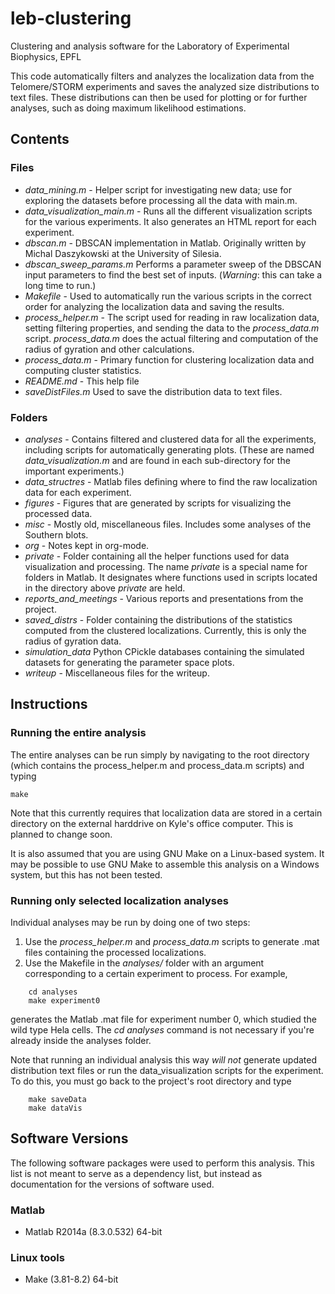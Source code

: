 leb-clustering
==============

Clustering and analysis software for the Laboratory of Experimental
Biophysics, EPFL

This code automatically filters and analyzes the localization data
from the Telomere/STORM experiments and saves the analyzed size
distributions to text files. These distributions can then be used for
plotting or for further analyses, such as doing maximum likelihood
estimations.

## Contents ##
### Files ###
+ *data_mining.m* - Helper script for investigating new data; use for
  exploring the datasets before processing all the data with main.m.
+ *data_visualization_main.m* - Runs all the different visualization
  scripts for the various experiments. It also generates an HTML
  report for each experiment.
+ *dbscan.m* - DBSCAN implementation in Matlab. Originally written by
  Michal Daszykowski at the University of Silesia.
+ *dbscan_sweep_params.m* Performs a parameter sweep of the DBSCAN
  input parameters to find the best set of inputs. (_Warning_: this
  can take a long time to run.)
+ *Makefile* - Used to automatically run the various scripts in the
  correct order for analyzing the localization data and saving the
  results.
+ *process\_helper.m* - The script used for reading in raw localization
  data, setting filtering properties, and sending the data to the
  *process\_data.m* script. *process\_data.m* does the actual
  filtering and computation of the radius of gyration and other
  calculations.
+ *process_data.m* - Primary function for clustering localization data
  and computing cluster statistics.
+ *README.md* - This help file
+ *saveDistFiles.m* Used to save the distribution data to text files.

### Folders ###
+ *analyses* - Contains filtered and clustered data for all the
  experiments, including scripts for automatically generating
  plots. (These are named *data_visualization.m* and are found in each
  sub-directory for the important experiments.)
+ *data_structres* - Matlab files defining where to find the raw
  localization data for each experiment.
+ *figures* - Figures that are generated by scripts for visualizing
  the processed data.
+ *misc* - Mostly old, miscellaneous files. Includes some analyses of
  the Southern blots.
+ *org* - Notes kept in org-mode.
+ *private* - Folder containing all the helper functions used for data
  visualization and processing. The name _private_ is a special name
  for folders in Matlab. It designates where functions used in scripts
  located in the directory above _private_ are held.
+ *reports\_and\_meetings* - Various reports and presentations from
  the project.
+ *saved_distrs* - Folder containing the distributions of the
  statistics computed from the clustered localizations. Currently,
  this is only the radius of gyration data.
+ *simulation_data* Python CPickle databases containing the simulated
  datasets for generating the parameter space plots.
+ *writeup* - Miscellaneous files for the writeup.

## Instructions ##

### Running the entire analysis ###

The entire analyses can be run simply by navigating to the root
directory (which contains the process\_helper.m and process\_data.m
scripts) and typing

	make

Note that this currently requires that localization data are stored in
a certain directory on the external harddrive on Kyle's office
computer. This is planned to change soon.

It is also assumed that you are using GNU Make on a Linux-based
system. It may be possible to use GNU Make to assemble this analysis
on a Windows system, but this has not been tested.

### Running only selected localization analyses
Individual analyses may be run by doing one of two steps:

1. Use the *process\_helper.m* and *process\_data.m* scripts to
   generate .mat files containing the processed localizations.
2. Use the Makefile in the _analyses/_ folder with an argument
   corresponding to a certain experiment to process. For example,

```
	cd analyses
	make experiment0
```

   generates the Matlab .mat file for experiment number 0, which
   studied the wild type Hela cells. The *cd analyses* command is not
   necessary if you're already inside the analyses folder.

   Note that running an individual analysis this way _will not_
   generate updated distribution text files or run the
   data_visualization scripts for the experiment. To do this, you must
   go back to the project's root directory and type

```
	make saveData
	make dataVis
```

## Software Versions ##

The following software packages were used to perform this
analysis. This list is not meant to serve as a dependency list, but
instead as documentation for the versions of software used.

### Matlab

+ Matlab R2014a (8.3.0.532) 64-bit

### Linux tools

+ Make (3.81-8.2) 64-bit
